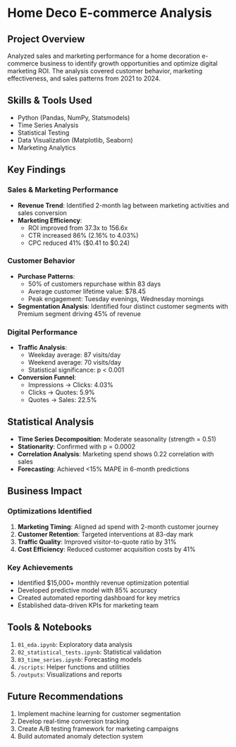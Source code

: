 # Home Deco E-commerce Analysis

## Project Overview
Analyzed sales and marketing performance for a home decoration e-commerce business to identify growth opportunities and optimize digital marketing ROI. The analysis covered customer behavior, marketing effectiveness, and sales patterns from 2021 to 2024.

## Skills & Tools Used
- Python (Pandas, NumPy, Statsmodels)
- Time Series Analysis
- Statistical Testing
- Data Visualization (Matplotlib, Seaborn)
- Marketing Analytics

## Key Findings

### Sales & Marketing Performance
* **Revenue Trend**: Identified 2-month lag between marketing activities and sales conversion
* **Marketing Efficiency**: 
  - ROI improved from 37.3x to 156.6x
  - CTR increased 86% (2.16% to 4.03%)
  - CPC reduced 41% ($0.41 to $0.24)

### Customer Behavior
* **Purchase Patterns**:
  - 50% of customers repurchase within 83 days
  - Average customer lifetime value: $78.45
  - Peak engagement: Tuesday evenings, Wednesday mornings
* **Segmentation Analysis**: Identified four distinct customer segments with Premium segment driving 45% of revenue

### Digital Performance
* **Traffic Analysis**:
  - Weekday average: 87 visits/day
  - Weekend average: 70 visits/day
  - Statistical significance: p < 0.001
* **Conversion Funnel**:
  - Impressions → Clicks: 4.03%
  - Clicks → Quotes: 5.9%
  - Quotes → Sales: 22.5%

## Statistical Analysis
* **Time Series Decomposition**: Moderate seasonality (strength = 0.51)
* **Stationarity**: Confirmed with p = 0.0002
* **Correlation Analysis**: Marketing spend shows 0.22 correlation with sales
* **Forecasting**: Achieved <15% MAPE in 6-month predictions

## Business Impact

### Optimizations Identified
1. **Marketing Timing**: Aligned ad spend with 2-month customer journey
2. **Customer Retention**: Targeted interventions at 83-day mark
3. **Traffic Quality**: Improved visitor-to-quote ratio by 31%
4. **Cost Efficiency**: Reduced customer acquisition costs by 41%

### Key Achievements
* Identified $15,000+ monthly revenue optimization potential
* Developed predictive model with 85% accuracy
* Created automated reporting dashboard for key metrics
* Established data-driven KPIs for marketing team

## Tools & Notebooks
1. `01_eda.ipynb`: Exploratory data analysis
2. `02_statistical_tests.ipynb`: Statistical validation
3. `03_time_series.ipynb`: Forecasting models
4. `/scripts`: Helper functions and utilities
5. `/outputs`: Visualizations and reports

## Future Recommendations
1. Implement machine learning for customer segmentation
2. Develop real-time conversion tracking
3. Create A/B testing framework for marketing campaigns
4. Build automated anomaly detection system
